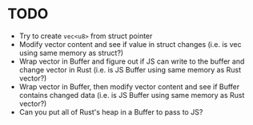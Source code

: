 # TODO

* Try to create `vec<u8>` from struct pointer
* Modify vector content and see if value in struct changes (i.e. is vec using same memory as struct?)
* Wrap vector in Buffer and figure out if JS can write to the buffer and change vector in Rust (i.e. is JS Buffer using same memory as Rust vector?)
* Wrap vector in Buffer, then modify vector content and see if Buffer contains changed data (i.e. is JS Buffer using same memory as Rust vector?)
* Can you put all of Rust's heap in a Buffer to pass to JS?
